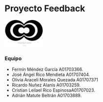 # Proyecto Feedback
<img src="Logo.png" alt="Logo" width="25%"/>

### Equipo

* Fermín Méndez García  A01703366.
* José Ángel Rico Mendieta A01707404.
* Olivia Araceli Morales Quezada A01707371
* Ricardo Nuñez Alanis A01703259.
* Cristian Leilael Rico EspinosaA01707023.
* Adrián Matute Beltrán A01703889.
